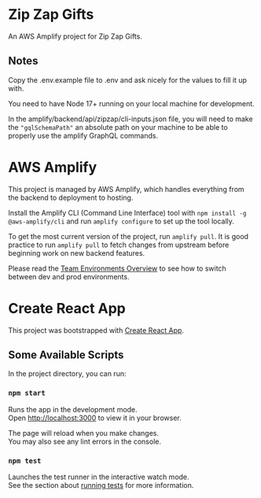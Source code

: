 # Zip Zap Gifts

An AWS Amplify project for Zip Zap Gifts.

## Notes

Copy the .env.example file to .env and ask nicely for the values to fill it up with.

You need to have Node 17+ running on your local machine for development.

In the amplify/backend/api/zipzap/cli-inputs.json file, you will need to make the `"gqlSchemaPath"` an absolute path on your machine to be able to properly use the amplify GraphQL commands.

# AWS Amplify

This project is managed by AWS Amplify, which handles everything from the backend to deployment to hosting.

Install the Amplify CLI (Command Line Interface) tool with `npm install -g @aws-amplify/cli` and run `amplify configure` to set up the tool locally.

To get the most current version of the project, run `amplify pull`. It is good practice to run `amplify pull` to fetch changes from upstream before beginning work on new backend features.

Please read the [Team Environments Overview](https://docs.amplify.aws/cli/teams/overview/) to see how to switch between dev and prod environments.

# Create React App

This project was bootstrapped with [Create React App](https://github.com/facebook/create-react-app).

## Some Available Scripts

In the project directory, you can run:

### `npm start`

Runs the app in the development mode.\
Open [http://localhost:3000](http://localhost:3000) to view it in your browser.

The page will reload when you make changes.\
You may also see any lint errors in the console.

### `npm test`

Launches the test runner in the interactive watch mode.\
See the section about [running tests](https://facebook.github.io/create-react-app/docs/running-tests) for more information.
